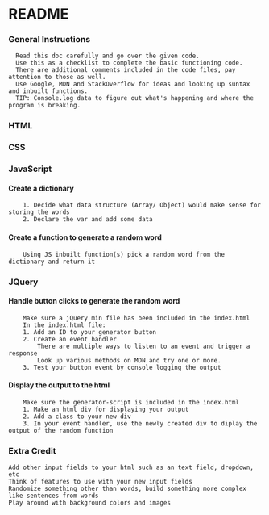 # README

### General Instructions
      Read this doc carefully and go over the given code. 
      Use this as a checklist to complete the basic functioning code.
      There are additional comments included in the code files, pay attention to those as well.
      Use Google, MDN and StackOverflow for ideas and looking up suntax and inbuilt functions.
      TIP: Console.log data to figure out what's happening and where the program is breaking.

### HTML

### CSS

### JavaScript
#### Create a dictionary
        1. Decide what data structure (Array/ Object) would make sense for storing the words
        2. Declare the var and add some data

#### Create a function to generate a random word 
        Using JS inbuilt function(s) pick a random word from the dictionary and return it

### JQuery
#### Handle button clicks to generate the random word
        Make sure a jQuery min file has been included in the index.html
        In the index.html file:
        1. Add an ID to your generator button
        2. Create an event handler 
            There are multiple ways to listen to an event and trigger a response
            Look up various methods on MDN and try one or more.
        3. Test your button event by console logging the output

#### Display the output to the html
        Make sure the generator-script is included in the index.html
        1. Make an html div for displaying your output
        2. Add a class to your new div
        3. In your event handler, use the newly created div to diplay the output of the random function


### Extra Credit
    Add other input fields to your html such as an text field, dropdown, etc
    Think of features to use with your new input fields
    Randomize something other than words, build something more complex like sentences from words
    Play around with background colors and images
    



